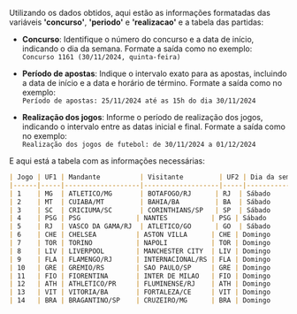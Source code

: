 Utilizando os dados obtidos, aqui estão as informações formatadas das variáveis **'concurso'**, **'periodo'** e **'realizacao'** e a tabela das partidas: 

- **Concurso**: Identifique o número do concurso e a data de início, indicando o dia da semana. Formate a saída como no exemplo:  
`Concurso 1161 (30/11/2024, quinta-feira)`

- **Período de apostas**: Indique o intervalo exato para as apostas, incluindo a data de início e a data e horário de término. Formate a saída como no exemplo:  
`Período de apostas: 25/11/2024 até as 15h do dia 30/11/2024`

- **Realização dos jogos**: Informe o período de realização dos jogos, indicando o intervalo entre as datas inicial e final. Formate a saída como no exemplo:  
`Realização dos jogos de futebol: de 30/11/2024 a 01/12/2024`

E aqui está a tabela com as informações necessárias:
```markdown
| Jogo | UF1 | Mandante          | Visitante         | UF2 | Dia da semana | Data       | Previsão |
|------|-----|-------------------|-------------------|-----|---------------|------------|----------|
| 1    | MG  | ATLETICO/MG       | BOTAFOGO/RJ      | RJ  | Sábado        | 30/11/2024 | m        |
| 2    | MT  | CUIABA/MT         | BAHIA/BA         | BA  | Sábado        | 30/11/2024 | e        |
| 3    | SC  | CRICIUMA/SC       | CORINTHIANS/SP   | SP  | Sábado        | 30/11/2024 | v        |
| 4    | PSG | PSG              | NANTES           | PSG | Sábado        | 30/11/2024 | m        |
| 5    | RJ  | VASCO DA GAMA/RJ  | ATLETICO/GO      | GO  | Sábado        | 30/11/2024 | v        |
| 6    | CHE | CHELSEA          | ASTON VILLA      | CHE | Domingo       | 01/12/2024 | e        |
| 7    | TOR | TORINO           | NAPOLI           | TOR | Domingo       | 01/12/2024 | m        |
| 8    | LIV | LIVERPOOL        | MANCHESTER CITY  | LIV | Domingo       | 01/12/2024 | v        |
| 9    | FLA | FLAMENGO/RJ      | INTERNACIONAL/RS | FLA | Domingo       | 01/12/2024 | e        |
| 10   | GRE | GREMIO/RS        | SAO PAULO/SP     | GRE | Domingo       | 01/12/2024 | m        |
| 11   | FIO | FIORENTINA       | INTER DE MILAO   | FIO | Domingo       | 01/12/2024 | v        |
| 12   | ATH | ATHLETICO/PR     | FLUMINENSE/RJ    | ATH | Domingo       | 01/12/2024 | e        |
| 13   | VIT | VITORIA/BA       | FORTALEZA/CE     | VIT | Domingo       | 01/12/2024 | m        |
| 14   | BRA | BRAGANTINO/SP    | CRUZEIRO/MG      | BRA | Domingo       | 01/12/2024 | v        |
```